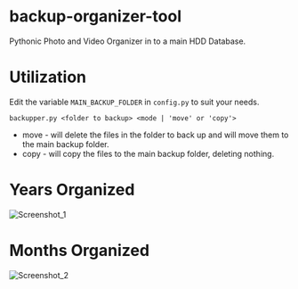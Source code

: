 # backup-organizer-tool
Pythonic Photo and Video Organizer in to a main HDD Database.

# Utilization

Edit the variable ```MAIN_BACKUP_FOLDER``` in ```config.py``` to suit your needs.

```
backupper.py <folder to backup> <mode | 'move' or 'copy'>
```

* move - will delete the files in the folder to back up and will move them to the main backup folder.
* copy - will copy the files to the main backup folder, deleting nothing.

# Years Organized
![Screenshot_1](https://user-images.githubusercontent.com/77368058/112787468-92bdc780-9026-11eb-8cfd-562aa23b699a.png)

# Months Organized
![Screenshot_2](https://user-images.githubusercontent.com/77368058/112787474-93eef480-9026-11eb-9a12-0befd48ccbcc.png)
